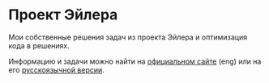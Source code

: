 # Проект Эйлера
Мои собственные решения задач из проекта Эйлера и оптимизация кода в решениях.

Информацию и задачи можно найти на [официальном сайте](https://projecteuler.net/) (eng) или на его [русскоязычной версии](https://euler.jakumo.org/).
